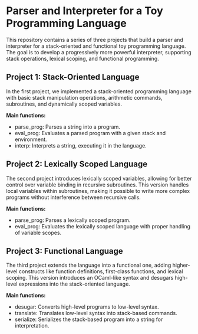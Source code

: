 # Parser and Interpreter for a Toy Programming Language
This repository contains a series of three projects that build a parser and interpreter for a stack-oriented and functional toy programming language. The goal is to develop a progressively more powerful interpreter, supporting stack operations, lexical scoping, and functional programming.

## Project 1: Stack-Oriented Language
In the first project, we implemented a stack-oriented programming language with basic stack manipulation operations, arithmetic commands, subroutines, and dynamically scoped variables. 

**Main functions:**

* parse_prog: Parses a string into a program.
* eval_prog: Evaluates a parsed program with a given stack and environment.
* interp: Interprets a string, executing it in the language.

## Project 2: Lexically Scoped Language
The second project introduces lexically scoped variables, allowing for better control over variable binding in recursive subroutines. This version handles local variables within subroutines, making it possible to write more complex programs without interference between recursive calls.

**Main functions:**

* parse_prog: Parses a lexically scoped program.
* eval_prog: Evaluates the lexically scoped language with proper handling of variable scopes.

## Project 3: Functional Language
The third project extends the language into a functional one, adding higher-level constructs like function definitions, first-class functions, and lexical scoping. This version introduces an OCaml-like syntax and desugars high-level expressions into the stack-oriented language.

**Main functions:**

* desugar: Converts high-level programs to low-level syntax.
* translate: Translates low-level syntax into stack-based commands.
* serialize: Serializes the stack-based program into a string for interpretation.
